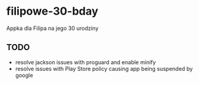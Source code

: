 filipowe-30-bday
================

Appka dla Filipa na jego 30 urodziny

## TODO
 - resolve jackson issues with proguard and enable minify
 - resolve issues with Play Store policy causing app being suspended by google
